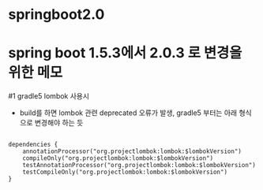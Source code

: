 # springboot2.0

spring boot 1.5.3에서 2.0.3 로 변경을 위한 메모
=======================================

#1 gradle5 lombok 사용시
 - build를 하면 lombok 관련 deprecated 오류가 발생, gradle5 부터는 아래 형식으로 변경해야 하는 듯
<pre><code>
dependencies {
	annotationProcessor("org.projectlombok:lombok:$lombokVersion")
	compileOnly("org.projectlombok:lombok:$lombokVersion")
	testAnnotationProcessor("org.projectlombok:lombok:$lombokVersion")
	testCompileOnly("org.projectlombok:lombok:$lombokVersion")
}
</code></pre>
